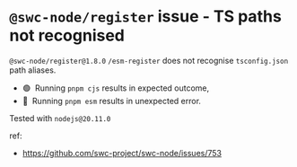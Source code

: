 # `@swc-node/register` issue - TS paths not recognised

`@swc-node/register@1.8.0` `/esm-register` does not recognise `tsconfig.json` path aliases.

 - 🟢  Running `pnpm cjs` results in expected outcome,
 - 🔴  Running `pnpm esm` results in unexpected error.

Tested with `nodejs@20.11.0`

ref: 
 - https://github.com/swc-project/swc-node/issues/753
